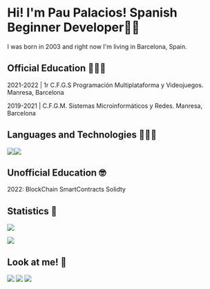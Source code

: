 # Hi! I'm Pau Palacios! Spanish Beginner Developer👋🏻

I was born in 2003 and right now I'm living in Barcelona, Spain.
## Official Education 👨🏻‍🎓
2021-2022 | 1r C.F.G.S Programación Multiplataforma y Videojuegos. Manresa, Barcelona

2019-2021 | C.F.G.M. Sistemas Microinformáticos y Redes. Manresa, Barcelona

## Languages and Technologies 👨🏻‍💻
![](https://camo.githubusercontent.com/256f498d9e3128b19f8cb5558884749179db9118aaa6e31d3f7c5da34edf5c8c/68747470733a2f2f696d672e736869656c64732e696f2f62616467652f632532332532302d2532333233393132302e7376673f267374796c653d666f722d7468652d6261646765266c6f676f3d632d7368617270266c6f676f436f6c6f723d7768697465)![](https://camo.githubusercontent.com/7858f416aa93ee56048ca2eb473bdde10002398fc4ff05e08faf6cb3cbb5bce1/68747470733a2f2f696d672e736869656c64732e696f2f62616467652f6a6176612532302d2532334544384230302e7376673f267374796c653d666f722d7468652d6261646765266c6f676f3d6a617661266c6f676f436f6c6f723d7768697465)
## Unofficial Education 🤓
2022: BlockChain SmartContracts Solidty
## Statistics 🧐
![](https://github-readme-stats.vercel.app/api?username=bypalacios)

![](https://github-readme-stats.vercel.app/api/top-langs/?username=bypalacios&layout=compact)
## Look at me! 👀
<img src="https://img.shields.io/badge/pau_palaciios%20-%23E4405F.svg?&style=for-the-badge&logo=Instagram&logoColor=white"/> <img src="https://img.shields.io/badge/sutypalacios%20-%231DA1F2.svg?&style=for-the-badge&logo=Twitter&logoColor=white"/> <img src="https://img.shields.io/badge/palaus%209999%20-%239146FF.svg?&style=for-the-badge&logo=Discord&logoColor=white" href= "https://twitter.com/sutypalacios"/>
